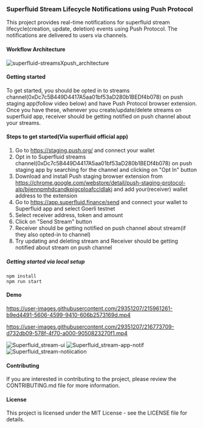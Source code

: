 ### Superfluid Stream Lifecycle Notifications using Push Protocol

This project provides real-time notifications for superfluid stream lifecycle(creation, update, deletion) events using Push Protocol. The notifications are delivered to users via channels.

#### Workflow Architecture

![superfluid-streamsXpush_architecture](https://user-images.githubusercontent.com/29351207/216531845-761631c3-78b7-421b-9723-ac31fe3fb7cc.png)

#### Getting started

To get started, you should be opted in to streams channel(0xDc7c5B449D4417A5aa01bf53aD280b1BEDf4b078) on push staging app(follow video below) and have Push Protocol browser extension. Once you have these, whenever you create/update/delete streams on superfluid app, receiver should be getting notified on push channel about your streams.

#### Steps to get started(Via superfluid official app)

1. Go to https://staging.push.org/ and connect your wallet
2. Opt in to Superfluid streams channel(0xDc7c5B449D4417A5aa01bf53aD280b1BEDf4b078) on push staging app by searching for the channel and clicking on "Opt In" button
3. Download and install Push staging browser extension from https://chrome.google.com/webstore/detail/push-staging-protocol-alp/bjiennpmhdcandkpigcploafccldlakj and add your(receiver) wallet address to the extension
4. Go to https://app.superfluid.finance/send and connect your wallet to Superfluid app and select Goerli testnet
5. Select receiver address, token and amount
6. Click on "Send Stream" button
7. Receiver should be getting notified on push channel about stream(if they also opted-in to channel)
8. Try updating and deleting stream and Receiver should be getting notified about stream on push channel

##### Getting started via local setup

```
npm install
npm run start
```

#### Demo

https://user-images.githubusercontent.com/29351207/215961261-b9ed4491-5606-4599-9410-606b2573169d.mp4

https://user-images.githubusercontent.com/29351207/216773709-d732db09-578f-4f70-a000-9050823270f1.mp4

![Superfluid_stream-ui](https://user-images.githubusercontent.com/29351207/216759105-f93e7fa2-0755-42aa-b639-3a1b7e7a6f25.png)
![Superfluid_stream-app-notif](https://user-images.githubusercontent.com/29351207/216761308-eeb06b90-5baa-4983-a47d-383ebbd010c1.png)
![Superfluid_stream-notiication](https://user-images.githubusercontent.com/29351207/215981324-5bcabda2-b827-4da1-a885-c977c8ab1772.png)

#### Contributing

If you are interested in contributing to the project, please review the CONTRIBUTING.md file for more information.

#### License

This project is licensed under the MIT License - see the LICENSE file for details.
